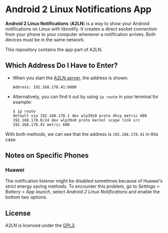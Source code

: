 # Android 2 Linux Notifications App
**Android 2 Linux Notifications** (**A2LN**) is a way to show your Android notifications on Linux with libnotify. It creates a direct socket connection from your phone to your computer whenever a notification arrives. Both devices must be in the same network.

This repository contains the app part of A2LN.
## Which Address Do I Have to Enter?
- When you start the [A2LN server](https://github.com/patri9ck/a2ln-server), the address is shown:
  ```
  Address: 192.168.178.41:6000
  ```
- Alternatively, you can find it out by using `ip route` in your terminal for example:
  ```
  $ ip route
  default via 192.168.178.1 dev wlp39s0 proto dhcp metric 600
  192.168.178.0/24 dev wlp39s0 proto kernel scope link src 192.168.178.41 metric 600
  ```
With both methods, we can see that the address is `192.168.178.41` in this case.
## Notes on Specific Phones
### Huawei
The notification listener might be disabled sometimes because of Huawei's strict energy saving methods. To encounter this problem, go to *Settings* > *Battery* > *App launch*, select *Android 2 Linux Notifications* and enable the bottom two options.
## License
A2LN is licensed under the [GPL3](LICENSE).

